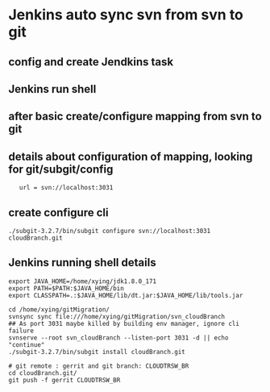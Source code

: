 # Jenkins auto sync svn from svn to git
## config and create Jendkins task
## Jenkins run shell
## after basic create/configure mapping from svn to git
## details about configuration of mapping, looking for git/subgit/config
```# Subversion repository URL
   url = svn://localhost:3031
```
## create configure cli
`./subgit-3.2.7/bin/subgit configure svn://localhost:3031 cloudBranch.git`

## Jenkins running shell details
```
export JAVA_HOME=/home/xying/jdk1.8.0_171
export PATH=$PATH:$JAVA_HOME/bin
export CLASSPATH=.:$JAVA_HOME/lib/dt.jar:$JAVA_HOME/lib/tools.jar

cd /home/xying/gitMigration/
svnsync sync file:///home/xying/gitMigration/svn_cloudBranch
## As port 3031 maybe killed by building env manager, ignore cli failure
svnserve --root svn_cloudBranch --listen-port 3031 -d || echo "continue"
./subgit-3.2.7/bin/subgit install cloudBranch.git

# git remote : gerrit and git branch: CLOUDTRSW_BR
cd cloudBranch.git/
git push -f gerrit CLOUDTRSW_BR
```
